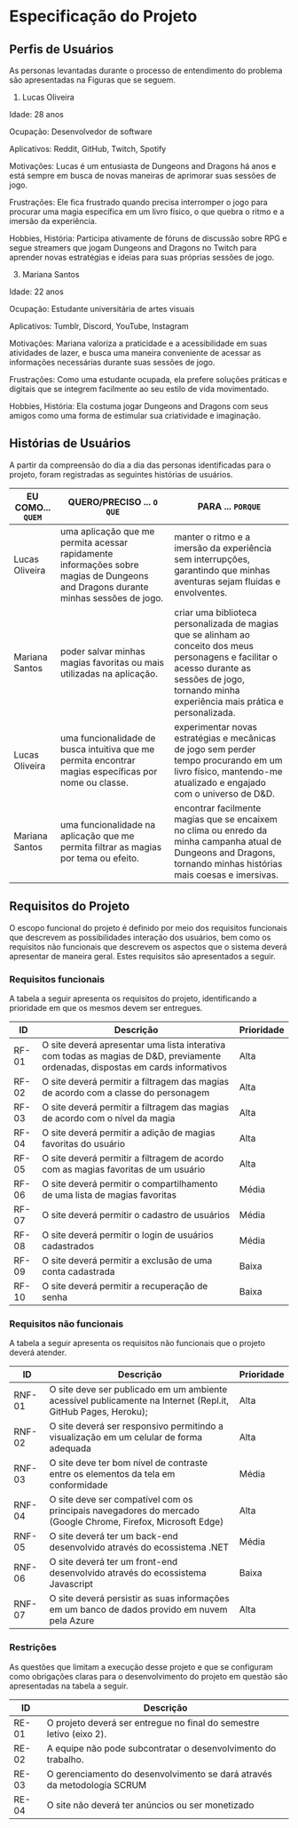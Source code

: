 # Especificação do Projeto

## Perfis de Usuários

As personas levantadas durante o processo de entendimento do problema são apresentadas na Figuras que se seguem.

1. Lucas Oliveira
   
Idade: 28 anos

Ocupação: Desenvolvedor de software

Aplicativos: Reddit, GitHub, Twitch, Spotify

Motivações: Lucas é um entusiasta de Dungeons and Dragons há anos e está sempre em busca de novas maneiras de aprimorar suas sessões de jogo.

Frustrações: Ele fica frustrado quando precisa interromper o jogo para procurar uma magia específica em um livro físico, o que quebra o ritmo e a imersão da experiência.

Hobbies, História: Participa ativamente de fóruns de discussão sobre RPG e segue streamers que jogam Dungeons and Dragons no Twitch para aprender novas estratégias e ideias para suas próprias sessões de jogo.

3. Mariana Santos
   
Idade: 22 anos

Ocupação: Estudante universitária de artes visuais

Aplicativos: Tumblr, Discord, YouTube, Instagram

Motivações: Mariana valoriza a praticidade e a acessibilidade em suas atividades de lazer, e busca uma maneira conveniente de acessar as informações necessárias durante suas sessões de jogo.

Frustrações: Como uma estudante ocupada, ela prefere soluções práticas e digitais que se integrem facilmente ao seu estilo de vida movimentado.

Hobbies, História: Ela costuma jogar Dungeons and Dragons com seus amigos como uma forma de estimular sua criatividade e imaginação.

## Histórias de Usuários

A partir da compreensão do dia a dia das personas identificadas para o projeto, foram registradas as seguintes histórias de usuários.

|EU COMO... `QUEM`   | QUERO/PRECISO ... `O QUE` |PARA ... `PORQUE`                 |
|--------------------|---------------------------|----------------------------------|
| Lucas Oliveira | uma aplicação que me permita acessar rapidamente informações sobre magias de Dungeons and Dragons durante minhas sessões de jogo. | manter o ritmo e a imersão da experiência sem interrupções, garantindo que minhas aventuras sejam fluidas e envolventes. |
| Mariana Santos | poder salvar minhas magias favoritas ou mais utilizadas na aplicação. | criar uma biblioteca personalizada de magias que se alinham ao conceito dos meus personagens e facilitar o acesso durante as sessões de jogo, tornando minha experiência mais prática e personalizada. |
| Lucas Oliveira | uma funcionalidade de busca intuitiva que me permita encontrar magias específicas por nome ou classe. | experimentar novas estratégias e mecânicas de jogo sem perder tempo procurando em um livro físico, mantendo-me atualizado e engajado com o universo de D&D. |
| Mariana Santos | uma funcionalidade na aplicação que me permita filtrar as magias por tema ou efeito. | encontrar facilmente magias que se encaixem no clima ou enredo da minha campanha atual de Dungeons and Dragons, tornando minhas histórias mais coesas e imersivas. |

## Requisitos do Projeto

O escopo funcional do projeto é definido por meio dos requisitos funcionais que descrevem as possibilidades interação dos usuários, bem como os requisitos não funcionais que descrevem os aspectos que o sistema deverá apresentar de maneira geral. Estes requisitos são apresentados a seguir.

### Requisitos funcionais

A tabela a seguir apresenta os requisitos do projeto, identificando a prioridade em que os mesmos devem ser entregues.

|ID    | Descrição                | Prioridade |
|-------|---------------------------------|----|
| RF-01 | O site deverá apresentar uma lista interativa com todas as magias de D&D, previamente ordenadas, dispostas em cards informativos | Alta | 
| RF-02 | O site deverá permitir a filtragem das magias de acordo com a classe do personagem | Alta |
| RF-03 | O site deverá permitir a filtragem das magias de acordo com o nível da magia | Alta |
| RF-04 | O site deverá permitir a adição de magias favoritas do usuário | Alta |
| RF-05 | O site deverá permitir a filtragem de acordo com as magias favoritas de um usuário | Alta |
| RF-06 | O site deverá permitir o compartilhamento de uma lista de magias favoritas | Média |
| RF-07 | O site deverá permitir o cadastro de usuários | Média |
| RF-08 | O site deverá permitir o login de usuários cadastrados | Média |
| RF-09 | O site deverá permitir a exclusão de uma conta cadastrada | Baixa |
| RF-10 | O site deverá permitir a recuperação de senha | Baixa |

### Requisitos não funcionais

A tabela a seguir apresenta os requisitos não funcionais que o projeto deverá atender.

|ID      | Descrição               |Prioridade |
|--------|-------------------------|----|
| RNF-01 | O site deve ser publicado em um ambiente acessível publicamente na Internet (Repl.it, GitHub Pages, Heroku); | Alta | 
| RNF-02 | O site deverá ser responsivo permitindo a visualização em um celular de forma adequada | Alta | 
| RNF-03 | O site deve ter bom nível de contraste entre os elementos da tela em conformidade  | Média | 
| RNF-04 | O site deve ser compatível com os principais navegadores do mercado (Google Chrome, Firefox, Microsoft Edge) | Alta | 
| RNF-05 | O site deverá ter um back-end desenvolvido através do ecossistema  .NET | Média | 
| RNF-06 | O site deverá ter um front-end desenvolvido através do ecossistema Javascript | Baixa | 
| RNF-07 | O site deverá persistir as suas informações em um banco de dados provido em nuvem pela Azure | Alta | 

### Restrições

As questões que limitam a execução desse projeto e que se configuram como obrigações claras para o desenvolvimento do projeto em questão são apresentadas na tabela a seguir.

|ID      | Descrição               |
|--------|-------------------------|
| RE-01 | O projeto deverá ser entregue no final do semestre letivo (eixo 2). |
| RE-02 | A equipe não pode subcontratar o desenvolvimento do trabalho. |
| RE-03 | O gerenciamento do desenvolvimento se dará através da metodologia SCRUM |
| RE-04 | O site não deverá ter anúncios ou ser monetizado |
